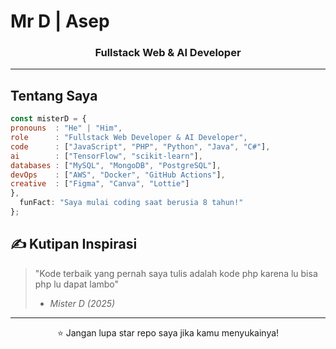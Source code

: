 # Mr D | Asep

<div align="center">
  <h3>Fullstack Web & AI Developer</h3>
</div>

---

## Tentang Saya

```javascript
const misterD = {
pronouns  : "He" | "Him",
role      : "Fullstack Web Developer & AI Developer",
code      : ["JavaScript", "PHP", "Python", "Java", "C#"],
ai        : ["TensorFlow", "scikit-learn"],
databases : ["MySQL", "MongoDB", "PostgreSQL"],
devOps    : ["AWS", "Docker", "GitHub Actions"],
creative  : ["Figma", "Canva", "Lottie"]
},
  funFact: "Saya mulai coding saat berusia 8 tahun!"
};

```
## ✍️ Kutipan Inspirasi

> "Kode terbaik yang pernah saya tulis adalah kode php karena lu bisa php lu dapat lambo"  
> - *Mister D (2025)*

---


<div align="center">

  

  
  ⭐ Jangan lupa star repo saya jika kamu menyukainya!
  
</div>
